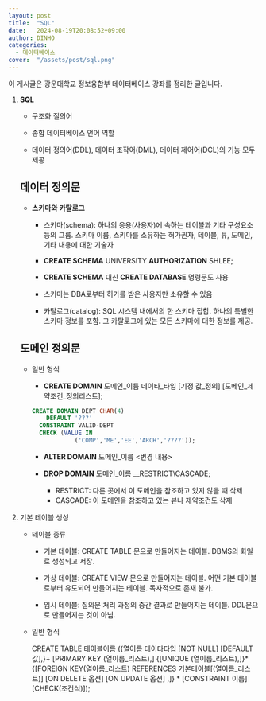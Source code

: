 ```yaml
---
layout: post
title:  "SQL"
date:   2024-08-19T20:08:52+09:00
author: DINHO
categories:
  - 데이터베이스
cover:  "/assets/post/sql.png"
---
```


이 게시글은 광운대학교 정보융합부 데이터베이스 강좌를 정리한 글입니다.

1. __SQL__

    - 구조화 질의어

    - 종합 데이터베이스 언어 역할
    
    - 데이터 정의어(DDL), 데이터 조작어(DML), 데이터 제어어(DCL)의 기능 모두 제공

    ## 데이터 정의문

    - __스키마와 카탈로그__ 

        - 스키마(schema): 하나의 응용(사용자)에 속하는 테이블과 기타 구성요소 등의 그룹. 스키마 이름, 스키마를 소유하는 허가권자, 테이블, 뷰, 도메인, 기타 내용에 대한 기술자

        - __CREATE SCHEMA__ UNIVERSITY __AUTHORIZATION__ SHLEE;

        - __CREATE SCHEMA__ 대신 __CREATE DATABASE__ 명령문도 사용

        - 스키마는 DBA로부터 허가를 받은 사용자만 소유할 수 있음

        - 카탈로그(catalog): SQL 시스템 내에서의 한 스키마 집합. 하나의 특별한 스키마 정보를 포함. 그 카탈로그에 있는 모든 스키마에 대한 정보를 제공.

    ## 도메인 정의문

    - 일반 형식

        - __CREATE DOMAIN__ 도메인_이름 데이타_타입
                [기정 값_정의]
                [도메인_제약조건_정의리스트];

        ```SQL
        CREATE DOMAIN DEPT CHAR(4)
            DEFAULT '???'
          CONSTRAINT VALID-DEPT
          CHECK (VALUE IN
                    ('COMP','ME','EE','ARCH','????'));
        ```

        - __ALTER DOMAIN__ 도메인_이름 <변경 내용>

        - __DROP DOMAIN__ 도메인_이름 __RESTRICT\CASCADE;

            - RESTRICT: 다른 곳에서 이 도메인을 참조하고 있지 않을 때 삭제
            - CASCADE: 이 도메인을 참조하고 있는 뷰나 제약조건도 삭제
    
2. 기본 테이블 생성

    - 테이블 종류

        - 기본 테이블: CREATE TABLE 문으로 만들어지는 테이블. DBMS의 화일로 생성되고 저장.

        - 가상 테이블: CREATE VIEW 문으로 만들어지는 테이블. 어떤 기본 테이블로부터 유도되어 만들어지는 테이블. 독자적으로 존재 불가.

        - 임시 테이블: 질의문 처리 과정의 중간 결과로 만들어지는 테이블. DDL문으로 만들어지는 것이 아님.

    - 일반 형식

        CREATE TABLE 테이블이름
            ({열이름 데이타타입 [NOT NULL] [DEFAULT 값],}+
          [PRIMARY KEY (열이름_리스트),]
          {[UNIQUE (열이름_리스트),]}*
          {[FOREIGN KEY(열이름_리스트)
              REFERENCES 기본테이블[(열이름_리스트)]
              [ON DELETE 옵션]
              [ON UPDATE 옵션] ,]} *
            [CONSTRAINT 이름] [CHECK(조건식)]);